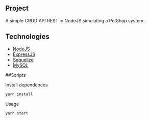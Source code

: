 ## Project
A simple CRUD API REST in NodeJS simulating a PetShop system.

## Technologies

- [NodeJS](https://nodejs.org/)
- [ExpressJS](https://expressjs.com/)
- [Sequelize](https://sequelize.org/)
- [MySQL](https://www.mysql.com/)

##Scripts

Install dependences
```sh
yarn install
```
Usage
```sh
yarn start
```
